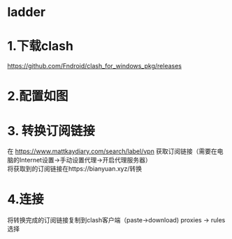 # ladder
# 1.下载clash
https://github.com/Fndroid/clash_for_windows_pkg/releases
# 2.配置如图


# 3. 转换订阅链接
在 https://www.mattkaydiary.com/search/label/vpn 获取订阅链接（需要在电脑的Internet设置->手动设置代理->开启代理服务器）  
将获取到的订阅链接在https://bianyuan.xyz/转换
# 4.连接
将转换完成的订阅链接复制到clash客户端（paste->download)
proxies -> rules 选择
